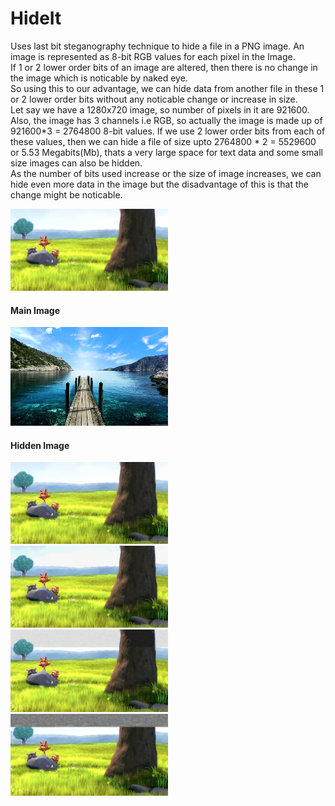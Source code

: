 # HideIt
Uses last bit steganography technique to hide a file in a PNG image. An image is represented as 8-bit RGB values for each pixel in the Image.<br/>
If 1 or 2 lower order bits of an image are altered, then there is no change in the image which is noticable by naked eye.<br/>
So using this to our advantage, we can hide data from another file in these 1 or 2 lower order bits without any noticable change or increase in size.<br/>
Let say we have a 1280x720 image, so number of pixels in it are 921600. Also, the image has 3 channels i.e RGB, so actually the image is made up of 921600*3 = 2764800 8-bit values. If we use 2 lower order bits from each of these values, then we can hide a file of size upto 2764800 * 2 = 5529600 or 5.53 Megabits(Mb), thats a very large space for text data and some small size images can also be hidden.<br/>
As the number of bits used increase or the size of image increases, we can hide even more data in the image but the disadvantage of this is that the change might be noticable.

<img width=50% src='samples/1.png' title="Main Image"/>
<h4>Main Image</h4>
<img width=50% src='samples/101.png' title="Hidden Image"/>
<h4>Hidden Image</h4>
<img width=50% src='samples/hide2.png' title="Using 2 LSBs for hiding data"/>
<img width=50% src='samples/hide4.png' title="Using 4 LSBs for hiding data"/>
<img width=50% src='samples/hide6.png' title="Using 6 LSBs for hiding data"/>
<img width=50% src='samples/hide8.png' title="Using 8 bits for hiding data"/>